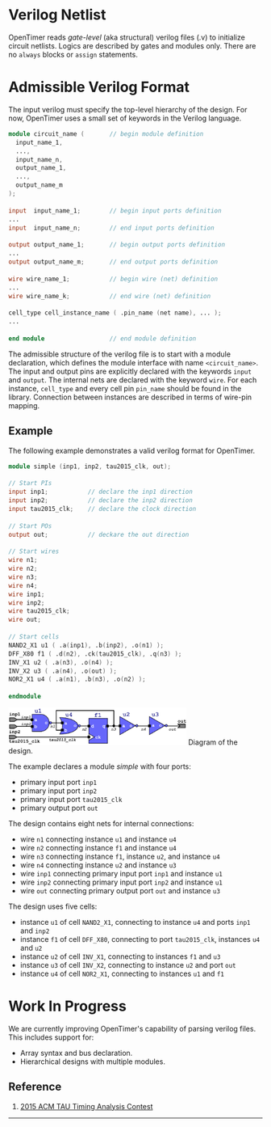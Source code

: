 # Verilog Netlist

OpenTimer reads *gate-level* (aka structural) verilog files (.v) 
to initialize circuit netlists.
Logics are described by gates and modules only. There are no `always` blocks
or `assign` statements.

# Admissible Verilog Format

The input verilog must specify the top-level hierarchy of the design.
For now, OpenTimer uses a small set of keywords in the Verilog language.

```verilog
module circuit_name (       // begin module definition
  input_name_1, 
  ...,
  input_name_n,
  output_name_1,
  ...,
  output_name_m
);

input  input_name_1;        // begin input ports definition
...
input  input_name_n;        // end input ports definition

output output_name_1;       // begin output ports definition
...
output output_name_m;       // end output ports definition

wire wire_name_1;           // begin wire (net) definition
...
wire wire_name_k;           // end wire (net) definition

cell_type cell_instance_name ( .pin_name (net name), ... );
...

end module                  // end module definition
```

The admissible structure of the verilog file is to start with a module declaration, 
which defines the module interface with name `<circuit_name>`.
The input and output pins are explicitly declared with the keywords `input` and `output`.
The internal nets are declared with the keyword `wire`.
For each instance, `cell_type` and every cell pin `pin_name` should be found in the library.
Connection between instances are described in terms of wire-pin mapping.

## Example

The following example demonstrates a valid verilog format for OpenTimer.

```verilog
module simple (inp1, inp2, tau2015_clk, out);

// Start PIs
input inp1;           // declare the inp1 direction
input inp2;           // declare the inp2 direction
input tau2015_clk;    // declare the clock direction

// Start POs
output out;           // deckare the out direction

// Start wires
wire n1;
wire n2;
wire n3;
wire n4;
wire inp1;
wire inp2;
wire tau2015_clk;
wire out;

// Start cells
NAND2_X1 u1 ( .a(inp1), .b(inp2), .o(n1) );
DFF_X80 f1 ( .d(n2), .ck(tau2015_clk), .q(n3) );
INV_X1 u2 ( .a(n3), .o(n4) );
INV_X2 u3 ( .a(n4), .o(out) );
NOR2_X1 u4 ( .a(n1), .b(n3), .o(n2) );

endmodule
```

<p>
<img src="image/verilog_example.png" width="70%">
Diagram of the design.
</p>

The example declares a module *simple* with four ports:
+ primary input port `inp1`
+ primary input port `inp2`
+ primary input port `tau2015_clk`
+ primary output port `out`

The design contains eight nets for internal connections:
+ wire `n1` connecting instance `u1` and instance `u4`
+ wire `n2` connecting instance `f1` and instance `u4`
+ wire `n3` connecting instance `f1`, instance `u2`, and instance `u4`
+ wire `n4` connecting instance `u2` and instance `u3` 
+ wire `inp1` connecting primary input port `inp1` and instance `u1`
+ wire `inp2` connecting primary input port `inp2` and instance `u1`
+ wire `out` connecting primary output port `out` and instance `u3`

The design uses five cells:
+ instance `u1` of cell `NAND2_X1`, connecting to instance `u4` and ports `inp1` and `inp2`
+ instance `f1` of cell `DFF_X80`, connecting to port `tau2015_clk`, instances `u4` and `u2`
+ instance `u2` of cell `INV_X1`, connecting to instances `f1` and `u3`
+ instance `u3` of cell `INV_X2`, connecting to instance `u2` and port `out`
+ instance `u4` of cell `NOR2_X1`, connecting to instances `u1` and `f1`

# Work In Progress

We are currently improving OpenTimer's capability of parsing verilog files.
This includes support for:

+ Array syntax and bus declaration.
+ Hierarchical designs with multiple modules.



## Reference
1. [2015 ACM TAU Timing Analysis Contest][TAU15]

* * *

[TAU15]:        https://sites.google.com/site/taucontest2015/






